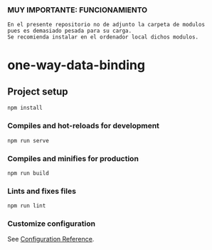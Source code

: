 ### MUY IMPORTANTE: FUNCIONAMIENTO
```
En el presente repositorio no de adjunto la carpeta de modulos 
pues es demasiado pesada para su carga.
Se recomienda instalar en el ordenador local dichos modulos.
```



# one-way-data-binding

## Project setup
```
npm install
```

### Compiles and hot-reloads for development
```
npm run serve
```

### Compiles and minifies for production
```
npm run build
```

### Lints and fixes files
```
npm run lint
```

### Customize configuration
See [Configuration Reference](https://cli.vuejs.org/config/).
